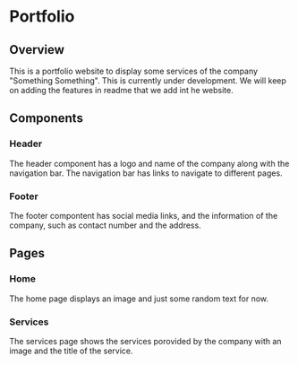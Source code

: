 # Portfolio

## Overview

This is a portfolio website to display some services of the company "Something Something". This is currently under development. We will keep on adding the features in readme that we add int he website.

## Components

### Header

The header component has a logo and name of the company along with the navigation bar. The navigation bar has links to navigate to different pages.

### Footer

The footer compontent has social media links, and the information of the company, such as contact number and the address.


## Pages

### Home

The home page displays an image and just some random text for now.

### Services

The services page shows the services porovided by the company with an image and the title of the service.
